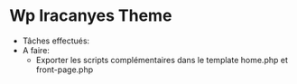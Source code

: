 <h1>Wp Iracanyes Theme</h1>
<div>
 <ul>
  <li>
   Tâches effectués:
  </li>
  <li>
   A faire:
    <ul>
     <li>
      Exporter les scripts complémentaires dans le template home.php et front-page.php
     </li>
    </ul>
  </li>
 </ul>
</div>

